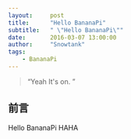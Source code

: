 ```yaml
---
layout:     post
title:      "Hello BananaPi"
subtitle:   " \"Hello BananaPi\""
date:       2016-03-07 13:00:00
author:     "Snowtank"
tags:
    - BananaPi
---
```


> “Yeah It's on. ”


## 前言

Hello BananaPi HAHA
